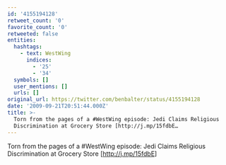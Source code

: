 ```yaml
---
id: '4155194128'
retweet_count: '0'
favorite_count: '0'
retweeted: false
entities:
  hashtags:
    - text: WestWing
      indices:
        - '25'
        - '34'
  symbols: []
  user_mentions: []
  urls: []
original_url: https://twitter.com/benbalter/status/4155194128
date: '2009-09-21T20:51:44.000Z'
title: >-
  Torn from the pages of a #WestWing episode: Jedi Claims Religious
  Discrimination at Grocery Store [http://j.mp/15fdbE…
---
```


Torn from the pages of a #WestWing episode: Jedi Claims Religious Discrimination at Grocery Store [http://j.mp/15fdbE]